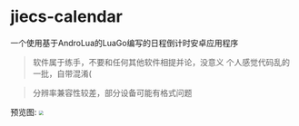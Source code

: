 # jiecs-calendar

一个使用基于AndroLua的LuaGo编写的日程倒计时安卓应用程序
> 软件属于练手，不要和任何其他软件相提并论，没意义
> 个人感觉代码乱的一批，自带混淆(

> 分辨率兼容性较差，部分设备可能有格式问题

预览图:
<img src="https://img.vim-cn.com/7b/1f5d5b08a93e9e4644ba34bd90226f11fe2a09.jpg"  style="zoom: 50%;"/>
